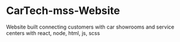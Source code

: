 # CarTech-mss-Website
Website built connecting customers with car showrooms and service centers with react, node, html, js, scss
